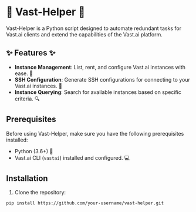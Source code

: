 # :tada: Vast-Helper :tada:

Vast-Helper is a Python script designed to automate redundant tasks for Vast.ai clients and extend the capabilities of the Vast.ai platform.

## :sparkles: Features :sparkles:

- **Instance Management**: List, rent, and configure Vast.ai instances with ease. :rocket:
- **SSH Configuration**: Generate SSH configurations for connecting to your Vast.ai instances. :key:
- **Instance Querying**: Search for available instances based on specific criteria. :mag:

## Prerequisites

Before using Vast-Helper, make sure you have the following prerequisites installed:

- Python (3.6+) :snake:
- Vast.ai CLI (`vastai`) installed and configured. :computer:

## Installation

1. Clone the repository:

```bash
pip install https://github.com/your-username/vast-helper.git
```